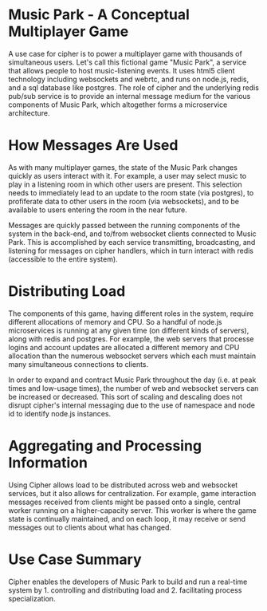 
# Music Park - A Conceptual Multiplayer Game

A use case for cipher is to power a multiplayer game with thousands of simultaneous users. Let's call this fictional game "Music Park", a service that allows people to host music-listening events. It uses html5 client technology including websockets and webrtc, and runs on node.js, redis, and a sql database like postgres. The role of cipher and the underlying redis pub/sub service is to provide an internal message medium for the various components of Music Park, which altogether forms a microservice architecture.

# How Messages Are Used

As with many multiplayer games, the state of the Music Park changes quickly as users interact with it. For example, a user may select music to play in a listening room in which other users are present. This selection needs to immediately lead to an update to the room state (via postgres), to profiferate data to other users in the room (via websockets), and to be available to users entering the room in the near future. 

Messages are quickly passed between the running components of the system in the back-end, and to/from websocket clients connected to Music Park. This is accomplished by each service transmitting, broadcasting, and listening for messages on cipher handlers, which in turn interact with redis (accessible to the entire system). 

# Distributing Load

The components of this game, having different roles in the system, require different allocations of memory and CPU. So a handful of node.js microservices is running at any given time (on different kinds of servers), along with redis and postgres. For example, the web servers that processe logins and account updates are allocated a different memory and CPU allocation than the numerous websocket servers which each must maintain many simultaneous connections to clients. 
 
In order to expand and contract Music Park throughout the day (i.e. at peak times and low-usage times), the number of web and websocket servers can be increased or decreased. This sort of scaling and descaling does not disrupt cipher's internal messaging due to the use of namespace and node id to identify node.js instances.

# Aggregating and Processing Information

Using Cipher allows load to be distributed across web and websocket services, but it also allows for centralization. For example, game interaction messages received from clients might be passed onto a single, central worker running on a higher-capacity server. This worker is where the game state is continually maintained, and on each loop, it may receive or send messages out to clients about what has changed. 

# Use Case Summary

Cipher enables the developers of Music Park to build and run a real-time system by 1. controlling and distributing load and 2. facilitating process specialization.


